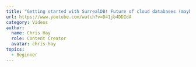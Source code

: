 ```yaml
---
title: "Getting started with SurrealDB! Future of cloud databases (maybe)?"
url: https://www.youtube.com/watch?v=D41jb4DDIdA
category: Videos
author:
  name: Chris Hay
  role: Content Creator
  avatar: chris-hay
topics:
  - Beginner
---
```


